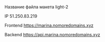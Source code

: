 Название файла макета light-2

IP 51.250.83.219

Frontend https://marina.nomoredomains.xyz

Backend https://api.marina.nomoredomains.xyz

